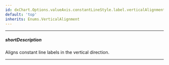 ```yaml
---
id: dxChart.Options.valueAxis.constantLineStyle.label.verticalAlignment
default: 'top'
inherits: Enums.VerticalAlignment
---
```

---
##### shortDescription
Aligns constant line labels in the vertical direction.

---
<!-- Description goes here -->